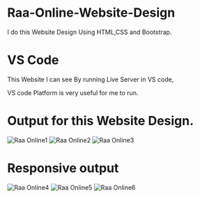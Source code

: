 # Raa-Online-Website-Design
I do this Website Design Using HTML,CSS and Bootstrap.

# VS Code 
This Website I can see By running Live Server in VS code,

VS code Platform is very useful for me to run. 

# Output for this Website Design.
![Raa Online1](https://github.com/Rajeswari-28/Raa-Online-Website-Design/assets/128280511/368453fe-9695-48f2-b330-f0e4bf391985)
![Raa Online2](https://github.com/Rajeswari-28/Raa-Online-Website-Design/assets/128280511/48b43828-fb0f-4e02-b446-665be796f463)
![Raa Online3](https://github.com/Rajeswari-28/Raa-Online-Website-Design/assets/128280511/5bf180fe-0d49-4bca-ac9d-85bed5ac04a7)

# Responsive output
![Raa Online4](https://github.com/Rajeswari-28/Raa-Online-Website-Design/assets/128280511/fb241546-b4a7-4189-add0-332f3e08f671)
![Raa Online5](https://github.com/Rajeswari-28/Raa-Online-Website-Design/assets/128280511/bce8da3b-07c7-4b11-bb17-671eb48a33ce)
![Raa Online6](https://github.com/Rajeswari-28/Raa-Online-Website-Design/assets/128280511/2a33da99-6888-4250-8519-cec8ed9c481c)



